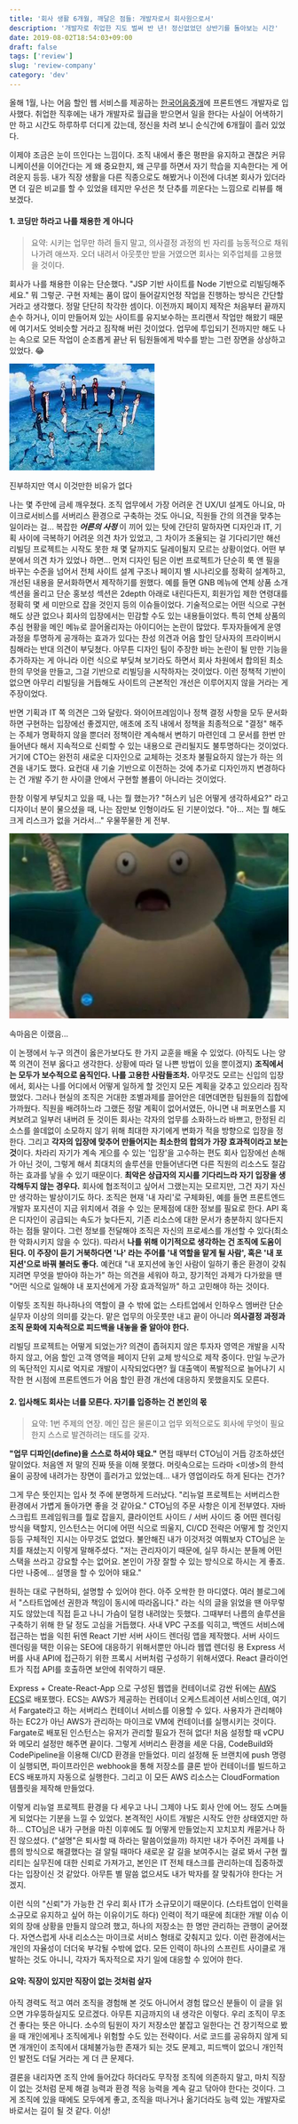 ```yaml
---
title: '회사 생활 6개월, 깨달은 점들: 개발자로서 회사원으로서'
description: '개발자로 취업한 지도 벌써 반 년! 정신없었던 상반기를 돌아보는 시간'
date: 2019-08-02T18:54:03+09:00
draft: false
tags: ['review']
slug: 'review-company'
category: 'dev'
---
```


올해 1월, 나는 어음 할인 웹 서비스를 제공하는 <a href="https://90days.kr" target="_blank" rel="noopener noreferrer">한국어음중개</a>에 프론트엔드 개발자로 입사했다. 취업한 직후에는 내가 개발자로 월급을 받으면서 일을 한다는 사실이 어색하기만 하고 시간도 하루하루 더디게 갔는데, 정신을 차려 보니 순식간에 6개월이 흘러 있었다.

이제야 조금은 눈이 뜨인다는 느낌이다. 조직 내에서 좋은 평판을 유지하고 괜찮은 커뮤니케이션을 이어간다는 게 왜 중요한지, 왜 근무를 하면서 자기 학습을 지속한다는 게 어려운지 등등. 내가 직장 생활을 다른 직종으로도 해봤거나 이전에 다녀본 회사가 있더라면 더 깊은 비교를 할 수 있었을 테지만 우선은 첫 단추를 끼운다는 느낌으로 리뷰를 해 보겠다.

#### 1. 코딩만 하라고 나를 채용한 게 아니다

> 요약: 시키는 업무만 하려 들지 말고, 의사결정 과정의 빈 자리를 능동적으로 채워나가려 애쓰자. 오더 내려서 아웃풋만 받을 거였으면 회사는 외주업체를 고용했을 것이다.

회사가 나를 채용한 이유는 단순했다. "JSP 기반 사이트를 Node 기반으로 리빌딩해주세요." 뭐 그렇군. 구현 자체는 품이 많이 들어갈지언정 작업을 진행하는 방식은 간단할 거라고 생각했다. 정말 단단히 착각한 셈이다. 이전까지 페이지 제작은 처음부터 끝까지 손수 하거나, 이미 만들어져 있는 사이트를 유지보수하는 프리랜서 작업만 해왔기 때문에 여기서도 엇비슷할 거라고 짐작해 버린 것이었다. 업무에 투입되기 전까지만 해도 나는 속으로 모든 작업이 순조롭게 끝난 뒤 팀원들에게 박수를 받는 그런 장면을 상상하고 있었다. 😂

![congratulations](congratulations.jpeg)

<p class="caption">진부하지만 역시 이것만한 비유가 없다</p>

나는 몇 주만에 금세 깨우쳤다. 조직 업무에서 가장 어려운 건 UX/UI 설계도 아니요, 마이크로서비스를 서버리스 환경으로 구축하는 것도 아니요, 직원들 간의 의견을 맞추는 일이라는 걸... 복잡한 **_어른의 사정_** 이 끼어 있는 탓에 간단히 말하자면 디자인과 IT, 기획 사이에 극복하기 어려운 의견 차가 있었고, 그 차이가 조율되는 걸 기다리기만 해선 리빌딩 프로젝트는 시작도 못한 채 몇 달까지도 딜레이될지 모르는 상황이었다. 어떤 부분에서 의견 차가 있었나 하면... 먼저 디자인 팀은 이번 프로젝트가 단순히 룩 앤 필을 바꾸는 수준을 넘어서 전체 사이트 설계 구조나 페이지 별 시나리오를 정확히 설계하고, 개선된 내용을 문서화하면서 제작하기를 원했다. 예를 들면 GNB 메뉴에 연체 상품 소개 섹션을 올리고 단순 홍보성 섹션은 2depth 아래로 내린다든지, 회원가입 제한 연령대를 정확히 몇 세 미만으로 잡을 것인지 등의 이슈들이었다. 기술적으로는 어떤 식으로 구현해도 상관 없으나 회사의 입장에서는 민감할 수도 있는 내용들이었다. 특히 연체 상품의 추심 현황을 메인 메뉴로 끌어올리자는 아이디어는 논란이 많았다. 투자자들에게 운영 과정을 투명하게 공개하는 효과가 있다는 찬성 의견과 어음 할인 당사자의 프라이버시 침해라는 반대 의견이 부딪쳤다. 아무튼 디자인 팀이 주장한 바는 논란이 될 만한 기능을 추가하자는 게 아니라 이런 식으로 부딪쳐 보기라도 하면서 회사 차원에서 합의된 최소한의 무엇을 만들고, 그걸 기반으로 리빌딩을 시작하자는 것이었다. 이런 정책적 기반이 없으면 아무리 리빌딩을 거듭해도 사이트의 근본적인 개선은 이루어지지 않을 거라는 게 주장이었다.

반면 기획과 IT 쪽 의견은 그와 달랐다. 와이어프레임이나 정책 결정 사항을 모두 문서화하면 구현하는 입장에선 좋겠지만, 애초에 조직 내에서 정책을 최종적으로 "결정" 해주는 주체가 명확하지 않을 뿐더러 정책이란 계속해서 변하기 마련인데 그 문서를 한번 만들어낸다 해서 지속적으로 신뢰할 수 있는 내용으로 관리될지도 불투명하다는 것이었다. 거기에 CTO는 완전히 새로운 디자인으로 교체하는 것조차 불필요하지 않는가 하는 의견을 내기도 했다. 요컨대 새 기술 기반으로 이전하는 것에 추가로 디자인까지 변경하다는 건 개발 주기 한 사이클 안에서 구현할 볼륨이 아니라는 것이었다.

한창 이렇게 부딪치고 있을 때, 나는 뭘 했는가? "허스키 님은 어떻게 생각하세요?" 라고 디자이너 분이 물으셨을 때, 나는 잠만보 인형이라도 된 기분이었다. "아... 저는 뭘 해도 크게 리스크가 없을 거라서..." 우물쭈물한 게 전부.

![jammanbo](jammanbo.jpeg)

<p class="caption">속마음은 이랬음...</p>

이 논쟁에서 누구 의견이 옳은가보다도 한 가지 교훈을 배울 수 있었다. (아직도 나는 양쪽 의견이 전부 옳다고 생각한다. 상황에 따라 덜 나쁜 방법이 있을 뿐이겠지) **조직에서는 모두가 보수적으로 움직인다. 나를 고용한 사람들조차.** 아무것도 모르는 신입의 입장에서, 회사는 나를 어디에서 어떻게 일하게 할 것인지 모든 계획을 갖추고 있으리라 짐작했었다. 그러나 현실의 조직은 거대한 조별과제를 끌어안은 데면데면한 팀원들의 집합에 가까웠다. 직원을 배려하느라 그랬든 정말 계획이 없어서였든, 아니면 내 퍼포먼스를 지켜보려고 일부러 내버려 둔 것이든 회사는 각자의 업무를 소화하느라 바쁘고, 한정된 리소스를 쓸데없이 소모하지 않기 위해 최대한 자기에게 변화가 적을 방향으로 입장을 정한다. 그리고 **각자의 입장에 맞추어 만들어지는 최소한의 합의가 가장 효과적이라고 보는 것**이다. 차라리 자기가 계속 게으를 수 있는 '입장'을 고수하는 편도 회사 입장에선 손해가 아닌 것이, 그렇게 해서 최대치의 솔루션을 만들어낸다면 다른 직원의 리소스도 절감하는 효과를 낳을 수 있기 때문이다. **최악은 상급자의 지시를 기다리느라 자기 입장을 생각해두지 않는 경우다.** 회사에 협조적이고 싶어서 그랬는지는 모르지만, 그건 자기 자신만 생각하는 발상이기도 하다. 조직은 현재 '내 자리'로 구체화된, 예를 들면 프론트엔드 개발자 포지션이 지금 위치에서 겪을 수 있는 문제점에 대한 정보를 필요로 한다. API 혹은 디자인이 공급되는 속도가 늦다든지, 기존 리소스에 대한 문서가 충분하지 않다든지 하는 점들 말이다. 그런 정보를 전달해야 조직은 자신의 프로세스를 개선할 수 있다(최소한 악화시키지 않을 수 있다). 따라서 **나를 위해 이기적으로 생각하는 건 조직에 도움이 된다. 이 주장이 듣기 거북하다면 '나' 라는 주어를 '내 역할을 맡게 될 사람', 혹은 '내 포지션'으로 바꿔 불러도 좋다.** 예컨대 "내 포지션에 놓인 사람이 일하기 좋은 환경이 갖춰지려면 무엇을 받아야 하는가" 하는 의견을 세워야 하고, 장기적인 과제가 다가왔을 땐 "어떤 식으로 일해야 내 포지션에게 가장 효과적일까" 하고 고민해야 하는 것이다.

이렇듯 조직원 하나하나의 역할이 클 수 밖에 없는 스타트업에서 인하우스 멤버란 단순 실무자 이상의 의미를 갖는다. 맡은 업무의 아웃풋만 내고 끝이 아니라 **의사결정 과정과 조직 문화에 지속적으로 피드백을 내놓을 줄 알아야 한다.**

리빌딩 프로젝트는 어떻게 되었는가? 의견이 좁혀지지 않은 투자자 영역은 개발을 시작하지 않고, 어음 할인 고객 영역을 페이지 단위 교체 방식으로 제작 중이다. 만일 누군가의 독단적인 지시로 억지로 개발이 시작되었다면? 월 대출액이 폭발적으로 늘어나기 시작한 현 시점에 프론트엔드가 어음 할인 환경 개선에 대응하지 못했을지도 모른다.

#### 2. 입사해도 회사는 너를 모른다. 자기를 입증하는 건 본인의 몫

> 요약: 1번 주제의 연장. 메인 잡은 물론이고 업무 외적으로도 회사에 무엇이 필요한지 스스로 발견하려는 태도를 갖자.

**"업무 디파인(define)을 스스로 하셔야 돼요."** 면접 때부터 CTO님이 거듭 강조하셨던 말이었다. 처음엔 저 말의 진짜 뜻을 이해 못했다. 머릿속으로는 드라마 <미생>의 한석율이 공장에 내려가는 장면이 흘러가고 있었는데... 내가 영업이라도 하게 된다는 건가?

그게 무슨 뜻인지는 입사 첫 주에 분명하게 드러났다. "리뉴얼 프로젝트는 서버리스한 환경에서 가볍게 돌아가면 좋을 것 같아요." CTO님의 주문 사항은 이게 전부였다. 자바스크립트 프레임워크를 뭘로 잡을지, 클라이언트 사이드 / 서버 사이드 중 어떤 렌더링 방식을 택할지, 인스턴스는 어디에 어떤 식으로 띄울지, CI/CD 전략은 어떻게 할 것인지 등등 구체적인 지시는 아무것도 없었다. 불안해진 내가 이것저것 여쭤보자 CTO님은 눈치를 채셨는지 이렇게 말해주셨다. "저는 관리자이기 때문에, 실무 하시는 분들께 어떤 스택을 쓰라고 강요할 수는 없어요. 본인이 가장 잘할 수 있는 방식으로 하시는 게 좋죠. 다만 나중에... 설명을 할 수 있어야 돼요."

원하는 대로 구현하되, 설명할 수 있어야 한다. 아주 오싹한 한 마디였다. 여러 블로그에서 "스타트업에선 권한과 책임이 동시에 따라옵니다." 라는 식의 글을 읽었을 땐 아무렇지도 않았는데 직접 듣고 나니 가슴이 덜컹 내려앉는 듯했다. 그때부터 나름의 솔루션을 구축하기 위해 한 달 정도 고심을 거듭했다. 사내 VPC 구조를 익히고, 백엔드 서비스에 접근하는 법을 익힌 뒤엔 React 기반 서버 사이드 렌더링 앱을 제작했다. 서버 사이드 렌더링을 택한 이유는 SEO에 대응하기 위해서뿐만 아니라 웹앱 렌더링 용 Express 서버를 사내 API에 접근하기 위한 프록시 서버처럼 구성하기 위해서였다. React 클라이언트가 직접 API를 호출하면 보안에 취약하기 때문.

Express + Create-React-App 으로 구성된 웹앱을 컨테이너로 감싼 뒤에는 <a href="https://aws.amazon.com/ko/ecs/" target="_blank" rel="noopener noreferrer">AWS ECS</a>로 배포했다. ECS는 AWS가 제공하는 컨테이너 오케스트레이션 서비스인데, 여기서 Fargate라고 하는 서버리스 컨테이너 서비스를 이용할 수 있다. 사용자가 관리해야 하는 EC2가 아닌 AWS가 관리하는 마이크로 VM에 컨테이너를 실행시키는 것이다. Fargate로 배포된 인스턴스는 유저가 관리할 필요가 전혀 없다! 처음 설정할 때 vCPU와 메모리 설정만 해주면 끝이다. 그렇게 서버리스 환경을 세운 다음, CodeBuild와 CodePipeline을 이용해 CI/CD 환경을 만들었다. 미리 설정해 둔 브랜치에 push 명령이 실행되면, 파이프라인은 webhook을 통해 저장소를 클론 받아 컨테이너를 빌드하고 ECS 배포까지 자동으로 실행한다. 그리고 이 모든 AWS 리소스는 CloudFormation 템플릿을 제작해 만들었다.

이렇게 리뉴얼 프로젝트 환경을 다 세우고 나니 그제야 나도 회사 안에 어느 정도 스며들게 되었다는 기분을 느낄 수 있었다. 본격적인 사이트 개발은 시작도 안한 상태였지만 하하... CTO님은 내가 구현을 마친 이후에도 뭘 어떻게 만들었는지 꼬치꼬치 캐묻거나 하진 않으셨다. ("설명"은 퇴사할 때 하라는 말씀이었을까) 하지만 내가 주어진 과제를 나름의 방식으로 해결했다는 걸 알릴 때마다 새로운 갈 길을 보여주시는 걸로 봐서 구현 퀄리티는 실무진에 대한 신뢰로 가져가고, 본인은 IT 전체 태스크를 관리하는데 집중하겠다는 입장이신 것 같았다. 아무튼 별 말씀 없으셔도 내가 박자를 잘 맞춰가야 한다는 거겠지.

이런 식의 "신뢰"가 가능한 건 우리 회사 IT가 소규모이기 때문이다. (스타트업이 인력을 소규모로 유지하고 싶어 하는 이유이기도 하다) 인력이 적기 때문에 최대한 개발 이슈 이외의 장애 상황을 만들지 않으려 했고, 하나의 저장소는 한 명만 관리하는 관행이 굳어졌다. 자연스럽게 사내 리소스는 마이크로 서비스 형태로 갖춰지고 있다. 이런 환경에서는 개인의 자율성이 더더욱 부각될 수밖에 없다. 모든 인력이 하나의 스프린트 사이클로 개발하는 것도 아니니, 각자가 독자적으로 자기 일에 대응할 수 있어야 한다.

#### 요약: 직장이 있지만 직장이 없는 것처럼 살자

아직 경력도 적고 여러 조직을 경험해 본 것도 아니어서 경험 많으신 분들이 이 글을 읽으면 갸우뚱하실지도 모르겠다. 아무튼 지금까지의 내 생각은 이렇다. 우리 조직이 무조건 좋다는 뜻은 아니다. 소수의 팀원이 자기 저장소만 붙잡고 일한다는 건 장기적으로 봤을 때 개인에게나 조직에게나 위험할 수도 있는 전략이다. 서로 코드를 공유하지 않게 되면 개개인이 조직에서 대체불가능한 존재가 되는 것도 문제고, 피드백이 없으니 개인적인 발전도 더딜 거라는 게 더 큰 문제다.

결론을 내리자면 조직 안에 들어갔다 하더라도 무작정 조직에 의존하지 말고, 마치 직장이 없는 것처럼 문제 해결 능력과 환경 적응 능력을 계속 갈고 닦아야 한다는 것이다. 그게 조직에 있을 때에도 모두에게 좋고, 조직을 떠나거나 옮기더라도 능력 있는 개발자로 바로서는 길이 될 것 같다. 이상!
